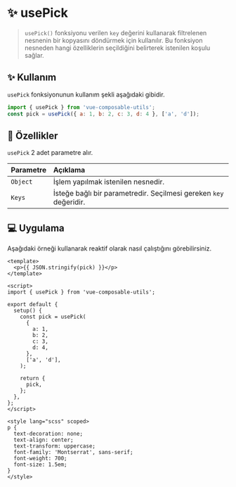 # :sparkles: usePick

> `usePick()` fonksiyonu verilen `key` değerini kullanarak filtrelenen nesnenin bir kopyasını döndürmek için kullanılır. Bu fonksiyon nesneden hangi özelliklerin seçildiğini belirterek istenilen koşulu sağlar.

## :sparkles: Kullanım

`usePick` fonksiyonunun kullanım şekli aşağıdaki gibidir.

```js
import { usePick } from 'vue-composable-utils';
const pick = usePick({ a: 1, b: 2, c: 3, d: 4 }, ['a', 'd']);
```

## :rocket: Özellikler

`usePick` 2 adet parametre alır.

| Parametre | Açıklama                                                                      |
| :-------- | :---------------------------------------------------------------------------- |
| `Object`  | İşlem yapılmak istenilen nesnedir.                                   |
| `Keys`    | İsteğe bağlı bir parametredir. Seçilmesi gereken `key` değeridir. |

## :computer: Uygulama

Aşağıdaki örneği kullanarak reaktif olarak nasıl çalıştığını görebilirsiniz.

<PickComponent />

```vue
<template>
  <p>{{ JSON.stringify(pick) }}</p>
</template>

<script>
import { usePick } from 'vue-composable-utils';

export default {
  setup() {
    const pick = usePick(
      {
        a: 1,
        b: 2,
        c: 3,
        d: 4,
      },
      ['a', 'd'],
    );

    return {
      pick,
    };
  },
};
</script>

<style lang="scss" scoped>
p {
  text-decoration: none;
  text-align: center;
  text-transform: uppercase;
  font-family: 'Montserrat', sans-serif;
  font-weight: 700;
  font-size: 1.5em;
}
</style>
```

<ToggleDarkMode/>
